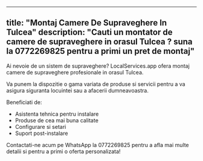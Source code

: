 
---
title: "Montaj Camere De Supraveghere In Tulcea"
description: "Cauti un montator de camere de supraveghere in orasul Tulcea ? suna la 0772269825 pentru a primi un pret de montaj"
---


Ai nevoie de un sistem de supraveghere? LocalServices.app ofera montaj camere de supraveghere profesionale in orasul Tulcea. 

Va punem la dispozitie o gama variata de produse si servicii pentru a va asigura siguranta locuintei sau a afacerii dumneavoastra.

Beneficiati de: 
- Asistenta tehnica pentru instalare 
- Produse de cea mai buna calitate 
- Configurare si setari 
- Suport post-instalare

Contactati-ne acum pe WhatsApp la 0772269825 pentru a afla mai multe detalii si pentru a primi o oferta personalizata!
